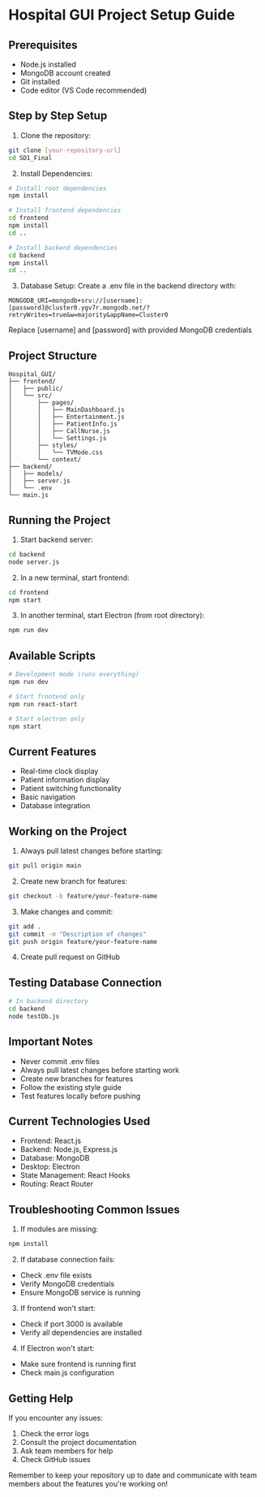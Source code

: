 # Hospital GUI Project Setup Guide

## Prerequisites
- Node.js installed
- MongoDB account created
- Git installed
- Code editor (VS Code recommended)

## Step by Step Setup

1. Clone the repository:
```bash
git clone [your-repository-url]
cd SD1_Final
```

2. Install Dependencies:
```bash
# Install root dependencies
npm install

# Install frontend dependencies
cd frontend
npm install
cd ..

# Install backend dependencies
cd backend
npm install
cd ..
```

3. Database Setup:
Create a .env file in the backend directory with:
```
MONGODB_URI=mongodb+srv://[username]:[password]@cluster0.ygv7r.mongodb.net/?retryWrites=true&w=majority&appName=Cluster0
```
Replace [username] and [password] with provided MongoDB credentials

## Project Structure
```
Hospital_GUI/
├── frontend/
│   ├── public/
│   └── src/
│       ├── pages/
│       │   ├── MainDashboard.js
│       │   ├── Entertainment.js
│       │   ├── PatientInfo.js
│       │   ├── CallNurse.js
│       │   └── Settings.js
│       ├── styles/
│       │   └── TVMode.css
│       └── context/
├── backend/
│   ├── models/
│   ├── server.js
│   └── .env
└── main.js
```

## Running the Project

1. Start backend server:
```bash
cd backend
node server.js
```

2. In a new terminal, start frontend:
```bash
cd frontend
npm start
```

3. In another terminal, start Electron (from root directory):
```bash
npm run dev
```

## Available Scripts
```bash
# Development mode (runs everything)
npm run dev

# Start frontend only
npm run react-start

# Start electron only
npm start
```

## Current Features
- Real-time clock display
- Patient information display
- Patient switching functionality
- Basic navigation
- Database integration

## Working on the Project

1. Always pull latest changes before starting:
```bash
git pull origin main
```

2. Create new branch for features:
```bash
git checkout -b feature/your-feature-name
```

3. Make changes and commit:
```bash
git add .
git commit -m "Description of changes"
git push origin feature/your-feature-name
```

4. Create pull request on GitHub

## Testing Database Connection
```bash
# In backend directory
cd backend
node testDb.js
```

## Important Notes
- Never commit .env files
- Always pull latest changes before starting work
- Create new branches for features
- Follow the existing style guide
- Test features locally before pushing

## Current Technologies Used
- Frontend: React.js
- Backend: Node.js, Express.js
- Database: MongoDB
- Desktop: Electron
- State Management: React Hooks
- Routing: React Router

## Troubleshooting Common Issues
1. If modules are missing:
```bash
npm install
```

2. If database connection fails:
- Check .env file exists
- Verify MongoDB credentials
- Ensure MongoDB service is running

3. If frontend won't start:
- Check if port 3000 is available
- Verify all dependencies are installed

4. If Electron won't start:
- Make sure frontend is running first
- Check main.js configuration

## Getting Help
If you encounter any issues:
1. Check the error logs
2. Consult the project documentation
3. Ask team members for help
4. Check GitHub issues

Remember to keep your repository up to date and communicate with team members about the features you're working on!
